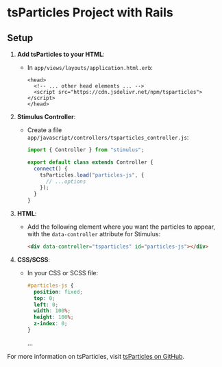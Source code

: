 # tsParticles Project with Rails

## Setup

1. **Add tsParticles to your HTML**:
   - In `app/views/layouts/application.html.erb`:
     ```erb
     <head>
       <!-- ... other head elements ... -->
       <script src="https://cdn.jsdelivr.net/npm/tsparticles"></script>
     </head>
     ```

2. **Stimulus Controller**:
   - Create a file `app/javascript/controllers/tsparticles_controller.js`:
     ```javascript
     import { Controller } from "stimulus";

     export default class extends Controller {
       connect() {
         tsParticles.load("particles-js", {
           // ...options
         });
       }
     }
     ```

3. **HTML**:
   - Add the following element where you want the particles to appear, with the `data-controller` attribute for Stimulus:
     ```html
     <div data-controller="tsparticles" id="particles-js"></div>
     ```

4. **CSS/SCSS**:
   - In your CSS or SCSS file:
     ```scss
     #particles-js {
       position: fixed;
       top: 0;
       left: 0;
       width: 100%;
       height: 100%;
       z-index: 0;
     }
     ```


     ...

For more information on tsParticles, visit [tsParticles on GitHub](https://github.com/matteobruni/tsparticles).

